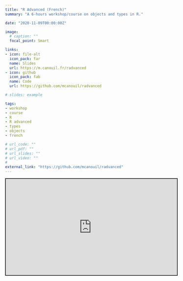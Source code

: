 ```yaml
---
title: "R Advanced (French)"
summary: "A 6-hours workshop/course on objects and types in R."

date: "2020-11-09T00:00:00Z"

image:
  # caption: ""
  focal_point: Smart

links:
- icon: file-alt
  icon_pack: far
  name: Slides
  url: https://m.canouil.fr/radvanced
- icon: github
  icon_pack: fab
  name: Code
  url: https://github.com/mcanouil/radvanced

# slides: example

tags:
- workshop
- course
- R
- R advanced
- types
- objects
- french

# url_code: ""
# url_pdf: ""
# url_slides: ""
# url_video: ""
#
external_link: "https://github.com/mcanouil/radvanced"
---
```






<center>
<div class="xaringanslides" style="min-width:300px;margin:1em auto;">
  <iframe src="https://m.canouil.fr/radvanced" width="560" height="315" style="border:2px solid currentColor;" loading="lazy" allowfullscreen></iframe>
  <script>fitvids(".xaringanslides", {players: "iframe"});</script>
</div>
</center>
